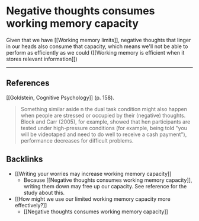# Negative thoughts consumes working memory capacity
Given that we have [[Working memory limits]], negative thoughts that linger in our heads also consume that capacity, which means we'll not be able to perform as efficiently as we could ([[Working memory is efficient when it stores relevant information]])

---
## References
[[Goldstein, Cognitive Psychology]] (p. 158).
>  Something similar aside n the dual task condition might also happen when people are stressed or occupied by their (negative) thoughts. Block and Carr (2005), for example, showed that hen participants are tested under high-pressure conditions (for example, being told "you will be videotaped and need to do well to receive a cash payment"), performance decreases for difficult problems.

## Backlinks
* [[Writing your worries may increase working memory capacity]]
	* Because [[Negative thoughts consumes working memory capacity]], writing them down may free up our capacity. See reference for the study about this.
* [[How might we use our limited working memory capacity more effectively?]]
	* [[Negative thoughts consumes working memory capacity]]

<!-- #evergreen -->

<!-- {BearID:215A0B95-5B9E-4F2C-B1A0-70518382433D} -->
